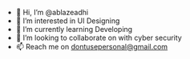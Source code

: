 - 👋 Hi, I’m @ablazeadhi
- 👀 I’m interested in UI Designing
- 🌱 I’m currently learning Developing
- 💞️ I’m looking to collaborate on with cyber security
- 📫 Reach me on dontusepersonal@gmail.com

<!---
ablazeadhi/ablazeadhi is a ✨ special ✨ repository because its `README.md` (this file) appears on your GitHub profile.
You can click the Preview link to take a look at your changes.
--->
